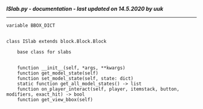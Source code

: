 ***ISlab.py - documentation - last updated on 14.5.2020 by uuk***
___

    variable BBOX_DICT


    class ISlab extends block.Block.Block
        
        base class for slabs
        

        function __init__(self, *args, **kwargs)
        function get_model_state(self)
        function set_model_state(self, state: dict)
        static function get_all_model_states() -> list
        function on_player_interact(self, player, itemstack, button, modifiers, exact_hit) -> bool
        function get_view_bbox(self)